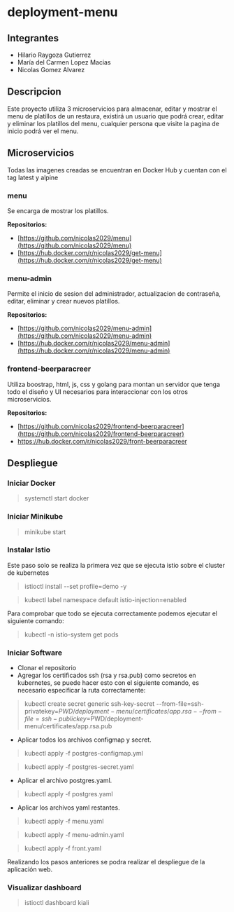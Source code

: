# deployment-menu

## Integrantes

- Hilario Raygoza Gutierrez
- María del Carmen Lopez Macias
- Nicolas Gomez Alvarez

## Descripcion

Este proyecto utiliza 3 microservicios para almacenar, editar y mostrar el menu de platillos de un restaura, existirá un usuario que podrá crear, editar y eliminar los platillos del menu, cualquier persona que visite la pagina de inicio podrá ver el menu.

## Microservicios

Todas las imagenes creadas se encuentran en Docker Hub y cuentan con el tag latest y alpine

### menu

Se encarga de mostrar los platillos.

**Repositorios:**

- [https://github.com/nicolas2029/menu](https://github.com/nicolas2029/menu)
- [https://hub.docker.com/r/nicolas2029/get-menu](https://hub.docker.com/r/nicolas2029/get-menu)

### menu-admin

Permite el inicio de sesion del administrador, actualizacion de contraseña, editar, eliminar y crear nuevos platillos.

**Repositorios:**

- [https://github.com/nicolas2029/menu-admin](https://github.com/nicolas2029/menu-admin)
- [https://hub.docker.com/r/nicolas2029/menu-admin](https://hub.docker.com/r/nicolas2029/menu-admin)

### frontend-beerparacreer

Utiliza boostrap, html, js, css y golang para montan un servidor que tenga todo el diseño y UI necesarios para interaccionar con los otros microservicios.

**Repositorios:**

- [https://github.com/nicolas2029/frontend-beerparacreer](https://github.com/nicolas2029/frontend-beerparacreer)
- <https://hub.docker.com/r/nicolas2029/front-beerparacreer>

## Despliegue

### Iniciar Docker

> systemctl start docker

### Iniciar Minikube

> minikube start

### Instalar Istio

Este paso solo se realiza la primera vez que se ejecuta istio sobre el cluster de kubernetes

> istioctl install --set profile=demo -y

> kubectl label namespace default istio-injection=enabled

Para comprobar que todo se ejecuta correctamente podemos ejecutar el siguiente comando:

> kubectl -n istio-system get pods

### Iniciar Software

- Clonar el repositorio
- Agregar los certificados ssh (rsa y rsa.pub) como secretos en kubernetes, se puede hacer esto con el siguiente comando, es necesario especificar la ruta correctamente:

> kubectl create secret generic ssh-key-secret --from-file=ssh-privatekey=$PWD/deployment-menu/certificates/app.rsa --from-file=ssh-publickey=$PWD/deployment-menu/certificates/app.rsa.pub

- Aplicar todos los archivos configmap y secret.

> kubectl apply -f postgres-configmap.yml

> kubectl apply -f postgres-secret.yaml

- Aplicar el archivo postgres.yaml.

> kubectl apply -f postgres.yaml

- Aplicar los archivos yaml restantes.

> kubectl apply -f menu.yaml

> kubectl apply -f menu-admin.yaml

> kubectl apply -f front.yaml

Realizando los pasos anteriores se podra realizar el despliegue de la aplicación web.

### Visualizar dashboard

> istioctl dashboard kiali
